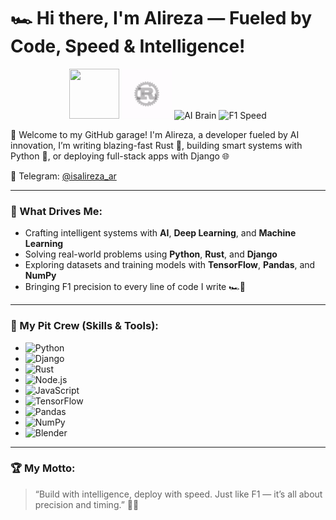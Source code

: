 # 🏎️ Hi there, I'm Alireza — Fueled by Code, Speed & Intelligence!

<p align="center">
  <img src="https://media.giphy.com/media/KAq5w47R9rmTuvWOWa/giphy.gif" width="80" height="80">
  <img src="https://github.com/Alirezaar82/Alirezaar82/blob/main/Rustlanguage-ezgif.com-optimize.gif" width="80" height="80" alt="Rust">
  <img src="https://media.giphy.com/media/l3vR85PnGsBwu1PFK/giphy.gif" width="80" height="80" alt="AI Brain">
  <img src="https://media.giphy.com/media/f9k1tV7HyORcngKF8v/giphy.gif" width="80" height="80" alt="F1 Speed">
</p>

🏁 Welcome to my GitHub garage!
I'm Alireza, a developer fueled by AI innovation,
I’m writing blazing-fast Rust 🦀, building smart systems with Python 🐍, or deploying full-stack apps with Django 🌐

📡 Telegram: [@isalireza_ar](https://t.me/isalireza_ar)

---

### 🧠 What Drives Me:
- Crafting intelligent systems with **AI**, **Deep Learning**, and **Machine Learning**
- Solving real-world problems using **Python**, **Rust**, and **Django**
- Exploring datasets and training models with **TensorFlow**, **Pandas**, and **NumPy**
- Bringing F1 precision to every line of code I write 🏎️💨

---

### 🧰 My Pit Crew (Skills & Tools):
- ![Python](https://img.shields.io/badge/Python-3670A0?style=for-the-badge&logo=python&logoColor=ffdd54)
- ![Django](https://img.shields.io/badge/Django-092E20?style=for-the-badge&logo=django&logoColor=white)
- ![Rust](https://img.shields.io/badge/Rust-000000?style=for-the-badge&logo=rust&logoColor=white)
- ![Node.js](https://img.shields.io/badge/Node.js-43853D?style=for-the-badge&logo=node.js&logoColor=white)
- ![JavaScript](https://img.shields.io/badge/JavaScript-F7DF1E?style=for-the-badge&logo=javascript&logoColor=black)
- ![TensorFlow](https://img.shields.io/badge/TensorFlow-FF6F00?style=for-the-badge&logo=tensorflow&logoColor=white)
- ![Pandas](https://img.shields.io/badge/Pandas-150458?style=for-the-badge&logo=pandas&logoColor=white)
- ![NumPy](https://img.shields.io/badge/Numpy-013243?style=for-the-badge&logo=numpy&logoColor=white)
- ![Blender](https://img.shields.io/badge/Blender-F5792A?style=for-the-badge&logo=blender&logoColor=white)

---

### 🏆 My Motto:
> “Build with intelligence, deploy with speed. Just like F1 — it’s all about precision and timing.” 🧠🏁
